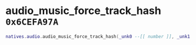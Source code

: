 # audio_music_force_track_hash `0x6CEFA97A`

```lua
natives.audio.audio_music_force_track_hash(_unk0 --[[ number ]], _unk1 --[[ number ]], _unk2 --[[ number ]], _unk3 --[[ number ]], _unk4 --[[ number ]], _unk5 --[[ number ]], _unk6 --[[ number ]])
```